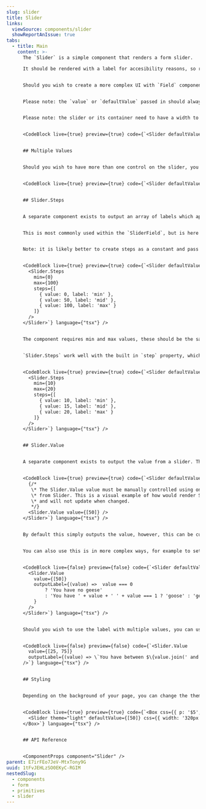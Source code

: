 ```yaml
---
slug: slider
title: Slider
links:
  viewSource: components/slider
  showReportAnIssue: true
tabs:
  - title: Main
    content: >-
      The `Slider` is a simple component that renders a form slider. 

      It should be rendered with a label for accesibility reasons, so rather than using the `Slider` component directly, it is best to use the `SliderField` component, which provides a field label, a value label, and easily integrates with the `Form` component.


      Should you wish to create a more complex UI with `Field` components, you should use this base component.


      Please note: the `value` or `defaultValue` passed in should always be an array.


      Please note: the slider or its container need to have a width to be displayed correctly.


      <CodeBlock live={true} preview={true} code={`<Slider defaultValue={[50]} css={{ width: '320px' }} />`} language={"tsx"} />


      ## Multiple Values


      Should you wish to have more than one control on the slider, you can pass those values in the array.


      <CodeBlock live={true} preview={true} code={`<Slider defaultValue={[25, 75]} css={{ width: '320px' }} />`} language={"tsx"} />


      ## Slider.Steps


      A separate component exists to output an array of labels which appear at given value points along the slider. These are passed in to the `steps` property using an array objects that contain a label and a value.


      This is most commonly used within the `SliderField`, but is here in case you need to compose your own complex component.


      Note: it is likely better to create steps as a constant and pass in with `steps={steps}` or similar, but this preview code cannot see values outside of JSX.


      <CodeBlock live={true} preview={true} code={`<Slider defaultValue={[50]} css={{ width: '320px' }}>
        <Slider.Steps
          min={0}
          max={100}
          steps={[
            { value: 0, label: 'min' },
            { value: 50, label: 'mid' },
            { value: 100, label: 'max' }
          ]}
        />
      </Slider>`} language={"tsx"} />


      The component requires min and max values, these should be the same as the optional values that are passed to the Slider component.


      `Slider.Steps` work well with the built in `step` property, which defaults to 1 and changes the size of each movement. For example, this would limit the slider to three values only.


      <CodeBlock live={true} preview={true} code={`<Slider defaultValue={[15]} min={10} max={20} step={5} css={{ width: '320px' }}>
        <Slider.Steps
          min={10}
          max={20}
          steps={[
            { value: 10, label: 'min' },
            { value: 15, label: 'mid' },
            { value: 20, label: 'max' }
          ]}
        />
      </Slider>`} language={"tsx"} />


      ## Slider.Value


      A separate component exists to output the value from a slider. This is most commonly used within the `SliderField`, but is here in case you need to compose your own complex component.


      <CodeBlock live={true} preview={true} code={`<Slider defaultValue={[50]} css={{ width: '320px' }}>
        {/*
         \* The Slider.Value value must be manually controlled using onValueChange
         \* from Slider. This is a visual example of how would render Slider.Value
         \* and will not update when changed.
         */}
        <Slider.Value value={[50]} />
      </Slider>`} language={"tsx"} />


      By default this simply outputs the value, however, this can be customised in a number of ways. The property `outputLabel` accepts a function that passes the value selected in the slider and expects a string returned for the label.


      You can also use this is in more complex ways, for example to set empty states and pluralisation, like below.


      <CodeBlock live={false} preview={false} code={`<Slider defaultValue={[50]} css={{ width: '320px' }}>
        <Slider.Value
          value={[50]}
          outputLabel={(value) =>  value === 0
              ? 'You have no geese'
              : 'You have ' + value + ' ' + value === 1 ? 'goose' : 'geese'}
          }
        />
      </Slider>`} language={"tsx"} />


      Should you wish to use the label with multiple values, you can use `Array.join()` like below.


      <CodeBlock live={false} preview={false} code={`<Slider.Value
        value={[25, 75]}
        outputLabel={(value) => \`You have between $\{value.join(' and ')\} geese\`}
      />`} language={"tsx"} />


      ## Styling


      Depending on the background of your page, you can change the theme of the track to be either light or tonal using `theme="light"`. Default is `theme="tonal"`.


      <CodeBlock live={true} preview={true} code={`<Box css={{ p: '$5', bg: '$tonal100' }}>
        <Slider theme="light" defaultValue={[50]} css={{ width: '320px' }} />
      </Box>`} language={"tsx"} />


      ## API Reference


      <ComponentProps component="Slider" />
parent: E7irFEo7JeV-MtxTony9G
uuid: 1tFvJEHLzSO0EKyC-RGIM
nestedSlug:
  - components
  - form
  - primitives
  - slider
---
```

